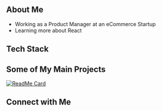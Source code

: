 ## About Me
* Working as a Product Manager at an eCommerce Startup
* Learning more about React

## Tech Stack


## Some of My Main Projects
[![ReadMe Card](https://github-readme-stats.vercel.app/api/pin/?username=tingchun0113&repo=password_generator)](https://github.com/tingchun0113/password_generator)

## Connect with Me

